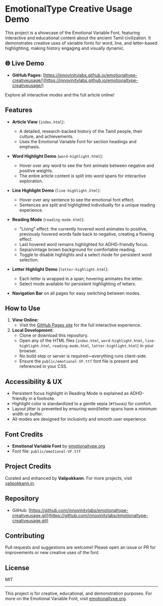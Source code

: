 # EmotionalType Creative Usage Demo

This project is a showcase of the Emotional Variable Font, featuring interactive and educational content about the ancient Tamil civilization. It demonstrates creative uses of variable fonts for word, line, and letter-based highlighting, making history engaging and visually dynamic.

## 🌐 Live Demo

- **GitHub Pages:** [https://innovinitylabs.github.io/emotionaltype-creativeusage/](https://innovinitylabs.github.io/emotionaltype-creativeusage/)

Explore all interactive modes and the full article online!

## Features

- **Article View** (`index.html`):
  - A detailed, research-backed history of the Tamil people, their culture, and achievements.
  - Uses the Emotional Variable Font for section headings and emphasis.

- **Word Highlight Demo** (`word-highlight.html`):
  - Hover over any word to see the font animate between negative and positive weights.
  - The entire article content is split into word spans for interactive exploration.

- **Line Highlight Demo** (`line-highlight.html`):
  - Hover over any sentence to see the emotional font effect.
  - Sentences are split and highlighted individually for a unique reading experience.

- **Reading Mode** (`reading-mode.html`):
  - "Living" effect: the currently hovered word animates to positive, previously hovered words fade back to negative, creating a flowing effect.
  - Last hovered word remains highlighted for ADHD-friendly focus.
  - Sepia/vintage brown background for comfortable reading.
  - Toggle to disable highlights and a select mode for persistent word selection.

- **Letter Highlight Demo** (`letter-highlight.html`):
  - Each letter is wrapped in a span; hovering animates the letter.
  - Select mode available for persistent highlighting of letters.

- **Navigation Bar** on all pages for easy switching between modes.

## How to Use

1. **View Online:**
   - Visit the [GitHub Pages site](https://innovinitylabs.github.io/emotionaltype-creativeusage/) for the full interactive experience.
2. **Local Development:**
   - Clone or download this repository.
   - Open any of the HTML files (`index.html`, `word-highlight.html`, `line-highlight.html`, `reading-mode.html`, `letter-highlight.html`) in your browser.
   - No build step or server is required—everything runs client-side.
   - Ensure the `public/emotional-VF.ttf` font file is present and referenced in your CSS.

## Accessibility & UX

- Persistent focus highlight in Reading Mode is explained as ADHD-friendly in a footnote.
- Highlight color is standardized to a gentle sepia (`#f5eeda`) for comfort.
- Layout jitter is prevented by ensuring word/letter spans have a minimum width or buffer.
- All modes are designed for inclusivity and smooth user experience.

## Font Credits

- **Emotional Variable Font** by [emotionaltype.org](http://www.emotionaltype.org/)
- Font file: `public/emotional-VF.ttf`

## Project Credits

Curated and enhanced by **Valipokkann**. For more projects, visit [valipokkann.in](https://valipokkann.in).

## Repository

- GitHub: [https://github.com/innovinitylabs/emotionaltype-creativeusage.git](https://github.com/innovinitylabs/emotionaltype-creativeusage.git)

## Contributing

Pull requests and suggestions are welcome! Please open an issue or PR for improvements or new creative uses of the font.

## License

MIT

---

This project is for creative, educational, and demonstration purposes. For more on the Emotional Variable Font, visit [emotionaltype.org](http://www.emotionaltype.org/). 